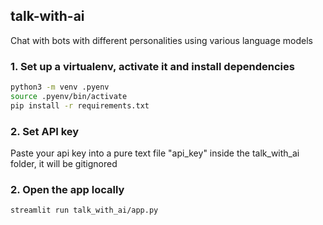 ## talk-with-ai
Chat with bots with different personalities using various language models


### 1. Set up a virtualenv, activate it and install dependencies
```bash
python3 -m venv .pyenv 
source .pyenv/bin/activate
pip install -r requirements.txt
```

### 2. Set API key
Paste your api key into a pure text file "api_key" inside the talk_with_ai folder, it will be gitignored


### 2. Open the app locally
```bash
streamlit run talk_with_ai/app.py
```